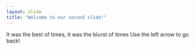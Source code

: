 ```yaml
---
layout: slide
title: "Welcome to our second slide!"
---
```

It was the best of times, it was the blurst of times
Use the left arrow to go back!
